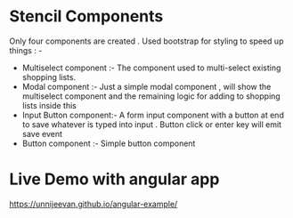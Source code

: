 
# Stencil Components 
Only four components are created . Used bootstrap for styling  to speed up things : -
- Multiselect component  :-  The component used to multi-select existing shopping lists.
- Modal component :- Just a simple modal component , will show the multiselect component and the remaining logic for adding to shopping lists inside this
- Input Button component:- A form input component with a button at end to save whatever is typed into input . Button click or enter key will emit save event
- Button component :- Simple button component

# Live Demo with angular app
https://unnijeevan.github.io/angular-example/